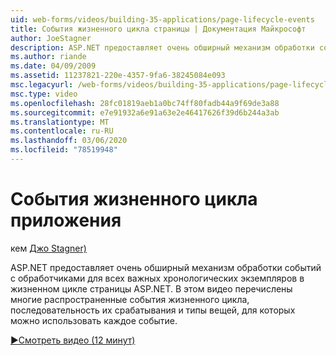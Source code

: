 ```yaml
---
uid: web-forms/videos/building-35-applications/page-lifecycle-events
title: События жизненного цикла страницы | Документация Майкрософт
author: JoeStagner
description: ASP.NET предоставляет очень обширный механизм обработки событий с обработчиками для всех важных хронологических экземпляров в жизненном цикле страницы ASP.NET. Это видео будет перечислено...
ms.author: riande
ms.date: 04/09/2009
ms.assetid: 11237821-220e-4357-9fa6-38245084e093
msc.legacyurl: /web-forms/videos/building-35-applications/page-lifecycle-events
msc.type: video
ms.openlocfilehash: 28fc01819aeb1a0bc74ff80fadb44a9f69de3a88
ms.sourcegitcommit: e7e91932a6e91a63e2e46417626f39d6b244a3ab
ms.translationtype: MT
ms.contentlocale: ru-RU
ms.lasthandoff: 03/06/2020
ms.locfileid: "78519948"
---
```

# <a name="page-lifecycle-events"></a>События жизненного цикла приложения

кем [Джо Stagner)](https://github.com/JoeStagner)

ASP.NET предоставляет очень обширный механизм обработки событий с обработчиками для всех важных хронологических экземпляров в жизненном цикле страницы ASP.NET. В этом видео перечислены многие распространенные события жизненного цикла, последовательность их срабатывания и типы вещей, для которых можно использовать каждое событие.

[&#9654;Смотреть видео (12 минут)](https://channel9.msdn.com/Blogs/ASP-NET-Site-Videos/page-lifecycle-events)
